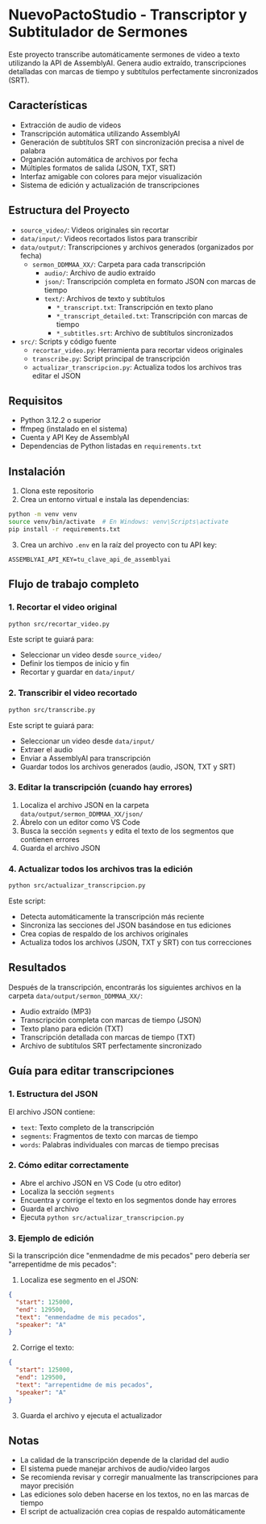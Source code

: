 # NuevoPactoStudio - Transcriptor y Subtitulador de Sermones

Este proyecto transcribe automáticamente sermones de video a texto utilizando la API de AssemblyAI.
Genera audio extraído, transcripciones detalladas con marcas de tiempo y subtítulos perfectamente sincronizados (SRT).

## Características

- Extracción de audio de videos
- Transcripción automática utilizando AssemblyAI
- Generación de subtítulos SRT con sincronización precisa a nivel de palabra
- Organización automática de archivos por fecha
- Múltiples formatos de salida (JSON, TXT, SRT)
- Interfaz amigable con colores para mejor visualización
- Sistema de edición y actualización de transcripciones

## Estructura del Proyecto

- `source_video/`: Videos originales sin recortar
- `data/input/`: Videos recortados listos para transcribir
- `data/output/`: Transcripciones y archivos generados (organizados por fecha)
  - `sermon_DDMMAA_XX/`: Carpeta para cada transcripción
    - `audio/`: Archivo de audio extraído
    - `json/`: Transcripción completa en formato JSON con marcas de tiempo
    - `text/`: Archivos de texto y subtítulos
      - `*_transcript.txt`: Transcripción en texto plano
      - `*_transcript_detailed.txt`: Transcripción con marcas de tiempo
      - `*_subtitles.srt`: Archivo de subtítulos sincronizados
- `src/`: Scripts y código fuente
  - `recortar_video.py`: Herramienta para recortar videos originales
  - `transcribe.py`: Script principal de transcripción
  - `actualizar_transcripcion.py`: Actualiza todos los archivos tras editar el JSON

## Requisitos

- Python 3.12.2 o superior
- ffmpeg (instalado en el sistema)
- Cuenta y API Key de AssemblyAI
- Dependencias de Python listadas en `requirements.txt`

## Instalación

1. Clona este repositorio
2. Crea un entorno virtual e instala las dependencias:

```bash
python -m venv venv
source venv/bin/activate  # En Windows: venv\Scripts\activate
pip install -r requirements.txt
```

3. Crea un archivo `.env` en la raíz del proyecto con tu API key:

```
ASSEMBLYAI_API_KEY=tu_clave_api_de_assemblyai
```

## Flujo de trabajo completo

### 1. Recortar el video original

```bash
python src/recortar_video.py
```

Este script te guiará para:
- Seleccionar un video desde `source_video/`
- Definir los tiempos de inicio y fin
- Recortar y guardar en `data/input/`

### 2. Transcribir el video recortado

```bash
python src/transcribe.py
```

Este script te guiará para:
- Seleccionar un video desde `data/input/`
- Extraer el audio
- Enviar a AssemblyAI para transcripción
- Guardar todos los archivos generados (audio, JSON, TXT y SRT)

### 3. Editar la transcripción (cuando hay errores)

1. Localiza el archivo JSON en la carpeta `data/output/sermon_DDMMAA_XX/json/`
2. Ábrelo con un editor como VS Code
3. Busca la sección `segments` y edita el texto de los segmentos que contienen errores
4. Guarda el archivo JSON

### 4. Actualizar todos los archivos tras la edición

```bash
python src/actualizar_transcripcion.py
```

Este script:
- Detecta automáticamente la transcripción más reciente
- Sincroniza las secciones del JSON basándose en tus ediciones
- Crea copias de respaldo de los archivos originales
- Actualiza todos los archivos (JSON, TXT y SRT) con tus correcciones

## Resultados

Después de la transcripción, encontrarás los siguientes archivos en la carpeta `data/output/sermon_DDMMAA_XX/`:

- Audio extraído (MP3)
- Transcripción completa con marcas de tiempo (JSON)
- Texto plano para edición (TXT)
- Transcripción detallada con marcas de tiempo (TXT)
- Archivo de subtítulos SRT perfectamente sincronizado

## Guía para editar transcripciones

### 1. Estructura del JSON

El archivo JSON contiene:
- `text`: Texto completo de la transcripción
- `segments`: Fragmentos de texto con marcas de tiempo
- `words`: Palabras individuales con marcas de tiempo precisas

### 2. Cómo editar correctamente

- Abre el archivo JSON en VS Code (u otro editor)
- Localiza la sección `segments`
- Encuentra y corrige el texto en los segmentos donde hay errores
- Guarda el archivo
- Ejecuta `python src/actualizar_transcripcion.py`

### 3. Ejemplo de edición

Si la transcripción dice "enmendadme de mis pecados" pero debería ser "arrepentidme de mis pecados":

1. Localiza ese segmento en el JSON:
```json
{
  "start": 125000,
  "end": 129500,
  "text": "enmendadme de mis pecados",
  "speaker": "A"
}
```

2. Corrige el texto:
```json
{
  "start": 125000,
  "end": 129500,
  "text": "arrepentidme de mis pecados",
  "speaker": "A"
}
```

3. Guarda el archivo y ejecuta el actualizador

## Notas

- La calidad de la transcripción depende de la claridad del audio
- El sistema puede manejar archivos de audio/video largos
- Se recomienda revisar y corregir manualmente las transcripciones para mayor precisión
- Las ediciones solo deben hacerse en los textos, no en las marcas de tiempo
- El script de actualización crea copias de respaldo automáticamente
